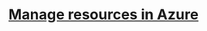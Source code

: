 # [Manage resources in Azure](https://docs.microsoft.com/en-us/learn/paths/manage-resources-in-azure/)
